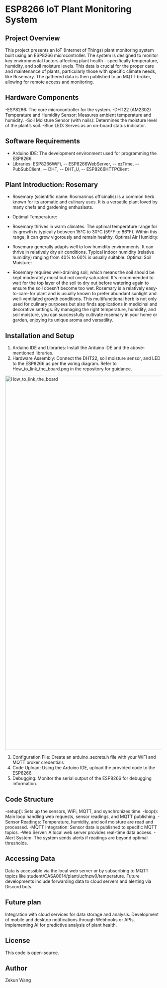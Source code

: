 # ESP8266 IoT Plant Monitoring System

## Project Overview

This project presents an IoT (Internet of Things) plant monitoring system built using an ESP8266 microcontroller. The system is designed to monitor key environmental factors affecting plant health - specifically temperature, humidity, and soil moisture levels. This data is crucial for the proper care and maintenance of plants, particularly those with specific climate needs, like Rosemary. The gathered data is then published to an MQTT broker, allowing for remote access and monitoring.

## Hardware Components

-ESP8266: The core microcontroller for the system.
-DHT22 (AM2302) Temperature and Humidity Sensor: Measures ambient temperature and humidity.
-Soil Moisture Sensor (with nails): Determines the moisture level of the plant’s soil.
-Blue LED: Serves as an on-board status indicator.

## Software Requirements

- Arduino IDE: The development environment used for programming the ESP8266.
- Libraries: ESP8266WiFi,
-- ESP8266WebServer,
-- ezTime,
-- PubSubClient,
-- DHT,
-- DHT_U,
-- ESP8266HTTPClient


## Plant Introduction: Rosemary

- Rosemary (scientific name: Rosmarinus officinalis) is a common herb known for its aromatic and culinary uses. It is a versatile plant loved by many chefs and gardening enthusiasts.

- Optimal Temperature:

- Rosemary thrives in warm climates. The optimal temperature range for its growth is typically between 15°C to 30°C (59°F to 86°F). Within this range, it can grow vigorously and remain healthy.
Optimal Air Humidity:

- Rosemary generally adapts well to low humidity environments. It can thrive in relatively dry air conditions. Typical indoor humidity (relative humidity) ranging from 40% to 60% is usually suitable.
Optimal Soil Moisture:

- Rosemary requires well-draining soil, which means the soil should be kept moderately moist but not overly saturated. It's recommended to wait for the top layer of the soil to dry out before watering again to ensure the soil doesn't become too wet.
Rosemary is a relatively easy-to-care-for plant and is usually known to prefer abundant sunlight and well-ventilated growth conditions. This multifunctional herb is not only used for culinary purposes but also finds applications in medicinal and decorative settings. By managing the right temperature, humidity, and soil moisture, you can successfully cultivate rosemary in your home or garden, enjoying its unique aroma and versatility.

## Installation and Setup

1. Arduino IDE and Libraries: Install the Arduino IDE and the above-mentioned libraries.
2. Hardware Assembly: Connect the DHT22, soil moisture sensor, and LED to the ESP8266 as per the wiring diagram. Refer to How_to_link_the_board.png in the repository for guidance.
<img width="1201" alt="How_to_link_the_board" src="https://github.com/AntiRain114/plant-monitor/assets/92373799/c8824f8a-2eb6-4b2c-aae8-d7a0a2f5a896">

3. Configuration File: Create an arduino_secrets.h file with your WiFi and MQTT broker credentials
4. Code Upload: Using the Arduino IDE, upload the provided code to the ESP8266.
5. Debugging: Monitor the serial output of the ESP8266 for debugging information.

## Code Structure

-setup(): Sets up the sensors, WiFi, MQTT, and synchronizes time.
-loop(): Main loop handling web requests, sensor readings, and MQTT publishing.
-Sensor Readings: Temperature, humidity, and soil moisture are read and processed.
-MQTT Integration: Sensor data is published to specific MQTT topics.
-Web Server: A local web server provides real-time data access.
-Alert System: The system sends alerts if readings are beyond optimal thresholds.

## Accessing Data

Data is accessible via the local web server or by subscribing to MQTT topics like student/CASA0014/plant/ucfnzw0/temperature. Future developments include forwarding data to cloud servers and alerting via Discord bots.

## Future plan
Integration with cloud services for data storage and analysis.
Development of mobile and desktop notifications through Webhooks or APIs.
Implementing AI for predictive analysis of plant health.



## License

This code is open-source.

## Author

Zekun Wang
